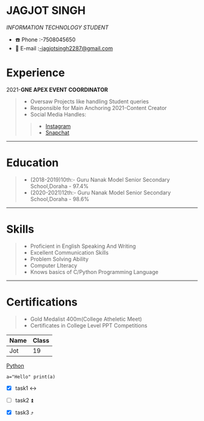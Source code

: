 # JAGJOT SINGH

*INFORMATION TECHNOLOGY STUDENT*

* :phone: Phone :-7508045650
* :email: E-mail :-jagjotsingh2287@gmail.com

# Experience

2021-**GNE APEX EVENT COORDINATOR**

>* Oversaw Projects like handling Student queries
>* Responsible for Main Anchoring 2021-Content Creator
>* Social Media Handles:
>
>>* [Instagram](https://www.instagram.com/invites/contact/?i=1avaurvcodcl0&utm_content=6t7c6fm)
>>* [Snapchat](https://www.snapchat.com/add/jot22871?share_id=4Y9a9g0SGUs&locale=en-GB)

---

# Education

>* (2018-2019)10th:- Guru Nanak Model Senior Secondary School,Doraha - 97.4%
>* (2020-2021)12th:- Guru Nanak Model Senior Secondary School,Doraha - 98.6%

---

# Skills

>* Proficient in English Speaking And Writing
>* Excellent Communication Skills
>* Problem Solving Ability
>* Computer LIteracy
>* Knows basics of C/Python Programming Language

---

# Certifications

>* Gold Medalist 400m(College Atheletic Meet)
>* Certificates in College Level PPT Competitions

Name |Class
---|---
Jot |19


[Python](https://user-images.githubusercontent.com/109655748/180472552-6ea38ec2-4a16-4d58-a5b9-f3d98d980d55.png)


`a="Hello"
print(a)
`

- [x] task1 ↔️
- [ ] task2 ⏫
- [x] task3 ⤴️








